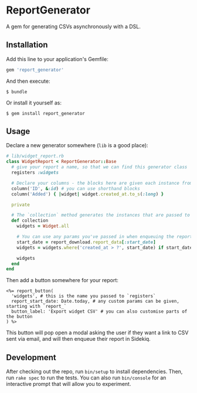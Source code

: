 # ReportGenerator

A gem for generating CSVs asynchronously with a DSL.

## Installation

Add this line to your application's Gemfile:

```ruby
gem 'report_generator'
```

And then execute:

    $ bundle

Or install it yourself as:

    $ gem install report_generator

## Usage

Declare a new generator somewhere (`lib` is a good place):

```ruby
# lib/widget_report.rb
class WidgetReport < ReportGenerator::Base
  # give your report a name, so that we can find this generator class
  registers :widgets

  # Declare your columns - the blocks here are given each instance from `collection`
  column('ID', &:id) # you can use shorthand blocks
  column('Added') { |widget| widget.created_at.to_s(:long) }

  private

  # The `collection` method generates the instances that are passed to the `column` helpers
  def collection
    widgets = Widget.all

    # You can use any params you've passed in when enqueuing the report
    start_date = report_download.report_data[:start_date]
    widgets = widgets.where('created_at > ?', start_date) if start_date.present?

    widgets
  end
end
```

Then add a button somewhere for your report:

```erb
<%= report_button(
  'widgets', # this is the name you passed to `registers`
  report_start_date: Date.today, # any custom params can be given, starting with `report_`
  button_label: 'Export widget CSV' # you can also customise parts of the button
) %>
```

This button will pop open a modal asking the user if they want a link to CSV sent via email, and will then
enqueue their report in Sidekiq.

## Development

After checking out the repo, run `bin/setup` to install dependencies. Then, run `rake spec` to run the tests. You can also run `bin/console` for an interactive prompt that will allow you to experiment.
